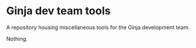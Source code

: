 # Ginja dev team tools

A repository housing miscellaneous tools for the Ginja development team.

Nothing.
